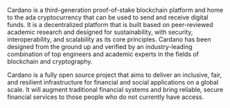 Cardano is a third-generation proof-of-stake blockchain platform and home to the ada cryptocurrency that can be used to send and receive digital funds. It is a decentralized platform that is built based on peer-reviewed academic research and designed for sustainability, with security, interoperability, and scalability as its core principles. Cardano has been designed from the ground up and verified by an industry-leading combination of top engineers and academic experts in the fields of blockchain and cryptography.

Cardano is a fully open source project that aims to deliver an inclusive, fair, and resilient infrastructure for financial and social applications on a global scale. It will augment traditional financial systems and bring reliable, secure financial services to those people who do not currently have access.

